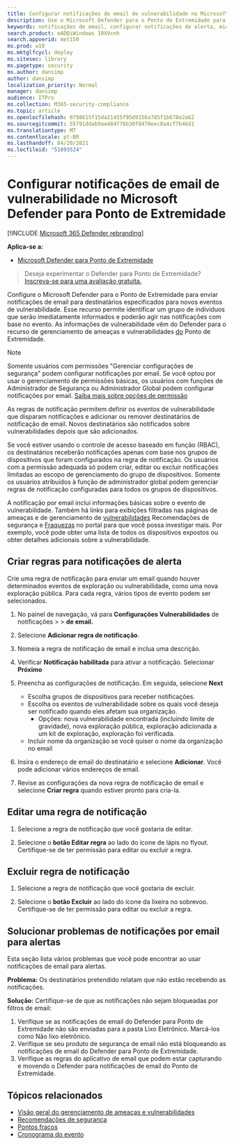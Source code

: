 ```yaml
---
title: Configurar notificações de email de vulnerabilidade no Microsoft Defender para Ponto de Extremidade
description: Use o Microsoft Defender para o Ponto de Extremidade para configurar as configurações de notificação de email para eventos de vulnerabilidade.
keywords: notificações de email, configurar notificações de alerta, microsoft defender para ponto de extremidade, microsoft defender para notificações de ponto de extremidade, microsoft defender para alertas de ponto de extremidade, windows 10 enterprise, windows 10 education
search.product: eADQiWindows 10XVcnh
search.appverid: met150
ms.prod: w10
ms.mktglfcycl: deploy
ms.sitesec: library
ms.pagetype: security
ms.author: dansimp
author: dansimp
localization_priority: Normal
manager: dansimp
audience: ITPro
ms.collection: M365-security-compliance
ms.topic: article
ms.openlocfilehash: 0798615f15da21455f95d9156a785f1b678e2a62
ms.sourcegitcommit: 55791ddab9ae484f76b30f0470eec8a4cf7b46d1
ms.translationtype: MT
ms.contentlocale: pt-BR
ms.lasthandoff: 04/20/2021
ms.locfileid: "51893524"
---
```

# <a name="configure-vulnerability-email-notifications-in-microsoft-defender-for-endpoint"></a>Configurar notificações de email de vulnerabilidade no Microsoft Defender para Ponto de Extremidade

[!INCLUDE [Microsoft 365 Defender rebranding](../../includes/microsoft-defender.md)]

**Aplica-se a:**
- [Microsoft Defender para Ponto de Extremidade](https://go.microsoft.com/fwlink/?linkid=2154037)

>Deseja experimentar o Defender para Ponto de Extremidade? [Inscreva-se para uma avaliação gratuita.](https://www.microsoft.com/microsoft-365/windows/microsoft-defender-atp?ocid=docs-wdatp-emailconfig-abovefoldlink)

Configure o Microsoft Defender para o Ponto de Extremidade para enviar notificações de email para destinatários especificados para novos eventos de vulnerabilidade. Esse recurso permite identificar um grupo de indivíduos que serão imediatamente informados e poderão agir nas notificações com base no evento. As informações de vulnerabilidade vêm do Defender para o recurso de gerenciamento de ameaças e vulnerabilidades [do](next-gen-threat-and-vuln-mgt.md) Ponto de Extremidade.

> [!NOTE]
> Somente usuários com permissões "Gerenciar configurações de segurança" podem configurar notificações por email. Se você optou por usar o gerenciamento de permissões básicas, os usuários com funções de Administrador de Segurança ou Administrador Global podem configurar notificações por email. [Saiba mais sobre opções de permissão](user-roles.md)

As regras de notificação permitem definir os eventos de vulnerabilidade que disparam notificações e adicionar ou remover destinatários de notificação de email. Novos destinatários são notificados sobre vulnerabilidades depois que são adicionados.

Se você estiver usando o controle de acesso baseado em função (RBAC), os destinatários receberão notificações apenas com base nos grupos de dispositivos que foram configurados na regra de notificação.
Os usuários com a permissão adequada só podem criar, editar ou excluir notificações limitadas ao escopo de gerenciamento do grupo de dispositivos. Somente os usuários atribuídos à função de administrador global podem gerenciar regras de notificação configuradas para todos os grupos de dispositivos.

A notificação por email inclui informações básicas sobre o evento de vulnerabilidade. Também há links para exibições filtradas nas páginas de ameaças e de gerenciamento de [vulnerabilidades](tvm-security-recommendation.md) Recomendações de segurança e [Fraquezas](tvm-weaknesses.md) no portal para que você possa investigar mais. Por exemplo, você pode obter uma lista de todos os dispositivos expostos ou obter detalhes adicionais sobre a vulnerabilidade.

## <a name="create-rules-for-alert-notifications"></a>Criar regras para notificações de alerta

Crie uma regra de notificação para enviar um email quando houver determinados eventos de exploração ou vulnerabilidade, como uma nova exploração pública. Para cada regra, vários tipos de evento podem ser selecionados.

1. No painel de navegação, vá para **Configurações Vulnerabilidades** de notificações  >    >  **de email.**

2. Selecione **Adicionar regra de notificação**.

3. Nomeia a regra de notificação de email e inclua uma descrição.

4. Verificar **Notificação habilitada** para ativar a notificação. Selecionar **Próximo**

5. Preencha as configurações de notificação. Em seguida, selecione **Next**

    - Escolha grupos de dispositivos para receber notificações.
    - Escolha os eventos de vulnerabilidade sobre os quais você deseja ser notificado quando eles afetam sua organização.
        - Opções: nova vulnerabilidade encontrada (incluindo limite de gravidade), nova exploração pública, exploração adicionada a um kit de exploração, exploração foi verificada.
    - Incluir nome da organização se você quiser o nome da organização no email

6. Insira o endereço de email do destinatário e selecione **Adicionar**. Você pode adicionar vários endereços de email.

7. Revise as configurações da nova regra de notificação de email e selecione **Criar regra** quando estiver pronto para cria-la.

## <a name="edit-a-notification-rule"></a>Editar uma regra de notificação

1. Selecione a regra de notificação que você gostaria de editar.

2. Selecione o **botão Editar regra** ao lado do ícone de lápis no flyout. Certifique-se de ter permissão para editar ou excluir a regra.

## <a name="delete-notification-rule"></a>Excluir regra de notificação

1. Selecione a regra de notificação que você gostaria de excluir.

2. Selecione o **botão Excluir** ao lado do ícone da lixeira no sobrevoo. Certifique-se de ter permissão para editar ou excluir a regra.

## <a name="troubleshoot-email-notifications-for-alerts"></a>Solucionar problemas de notificações por email para alertas

Esta seção lista vários problemas que você pode encontrar ao usar notificações de email para alertas.

**Problema:** Os destinatários pretendido relatam que não estão recebendo as notificações.

**Solução:** Certifique-se de que as notificações não sejam bloqueadas por filtros de email:

1. Verifique se as notificações de email do Defender para Ponto de Extremidade não são enviadas para a pasta Lixo Eletrônico. Marcá-los como Não lixo eletrônico.
2. Verifique se seu produto de segurança de email não está bloqueando as notificações de email do Defender para Ponto de Extremidade.
3. Verifique as regras do aplicativo de email que podem estar capturando e movendo o Defender para notificações de email do Ponto de Extremidade.

## <a name="related-topics"></a>Tópicos relacionados

- [Visão geral do gerenciamento de ameaças e vulnerabilidades](next-gen-threat-and-vuln-mgt.md)
- [Recomendações de segurança](tvm-security-recommendation.md)
- [Pontos fracos](tvm-weaknesses.md)
- [Cronograma do evento](threat-and-vuln-mgt-event-timeline.md)
